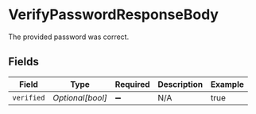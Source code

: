 # VerifyPasswordResponseBody

The provided password was correct.


## Fields

| Field              | Type               | Required           | Description        | Example            |
| ------------------ | ------------------ | ------------------ | ------------------ | ------------------ |
| `verified`         | *Optional[bool]*   | :heavy_minus_sign: | N/A                | true               |